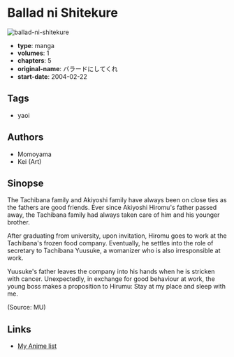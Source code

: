 # Ballad ni Shitekure

![ballad-ni-shitekure](https://cdn.myanimelist.net/images/manga/1/98111.jpg)

-   **type**: manga
-   **volumes**: 1
-   **chapters**: 5
-   **original-name**: バラードにしてくれ
-   **start-date**: 2004-02-22

## Tags

-   yaoi

## Authors

-   Momoyama
-   Kei (Art)

## Sinopse

The Tachibana family and Akiyoshi family have always been on close ties as the fathers are good friends. Ever since Akiyoshi Hiromu's father passed away, the Tachibana family had always taken care of him and his younger brother.

After graduating from university, upon invitation, Hiromu goes to work at the Tachibana's frozen food company. Eventually, he settles into the role of secretary to Tachibana Yuusuke, a womanizer who is also irresponsible at work.

Yuusuke's father leaves the company into his hands when he is stricken with cancer. Unexpectedly, in exchange for good behaviour at work, the young boss makes a proposition to Hirumu: Stay at my place and sleep with me.

(Source: MU)

## Links

-   [My Anime list](https://myanimelist.net/manga/56379/Ballad_ni_Shitekure)
